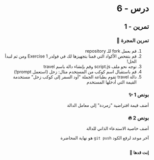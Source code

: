 <div dir="rtl">

# درس - 6

## تمرين - 1
  
### تمرين المجرة 🚀

1. قم بعمل fork للـ repository
2. قم بتفحص الأكواد التي قمنا بتجهيزها لك في فولدر Exercise 1 ومن ثم لنبدأ الحل!
3. توجه نحو ملف script.js وقم بإنشاء دالة باسم travel
4. قم باستقبال اسم كوكب من المستخدم مثال: زحل (استعمل prompt!)
5. دالة travel تقوم بطباعة الجملة "أود السفر إلى كوكب زحل" مستخدمة القيمة التي أدخلها المستخدم

### بونص 1 ✨

أضف قيمة افتراضية "زمردة" إلى معامل الدالة

### بونص 2 🔥

أضف خاصية الاستدعاء الذاتي للدالة

آخر موعد لرفع الكود `git push` هو نهاية المحاضرة

<br>
<b>إنت قدها 💪</b>

</div>
